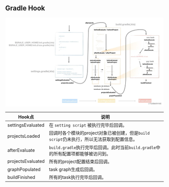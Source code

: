 ## Gradle Hook

![img](GradleHook.assets/428ff3d7635e4dc8b16fbdca8e60e9d6~tplv-k3u1fbpfcp-zoom-in-crop-mark:3024:0:0:0.awebp)

| Hook点            | 说明                                                         |
| ----------------- | ------------------------------------------------------------ |
| settingsEvaluated | 在 `setting script` 被执行完毕后回调。                       |
| projectsLoaded    | 回调时各个模块的project对象已被创建，但是`build script`仍未执行，所以无法获取到配置信息。 |
| afterEvaluate     | `build.gradle`执行完毕后回调。此时当前`build.gradle`中的所有配置项都能够被访问到。 |
| projectsEvaluated | 所有的project配置结束后回调。                                |
| graphPopulated    | task graph生成后回调。                                       |
| buildFinished     | 所有的task执行完毕后回调。                                   |

